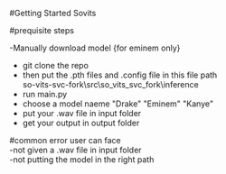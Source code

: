 #Getting Started Sovits

#prequisite steps <br>

-Manually download model {for eminem only}<br>
- git clone the repo 
- then put the .pth files and .config file in this file path <br>
so-vits-svc-fork\src\so_vits_svc_fork\inference
- run main.py
- choose a model naeme "Drake" "Eminem" "Kanye"
- put your .wav file in input folder
- get your output in output folder

#common error user can face <br>
-not given a .wav file in input folder <br>
-not putting the model in the right path 





